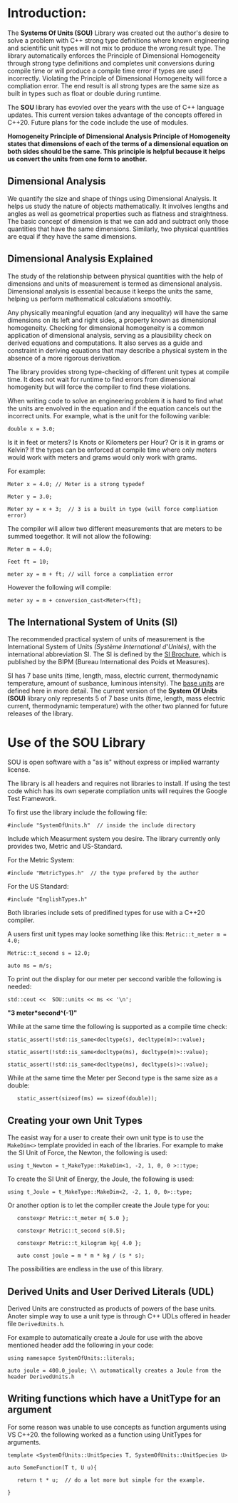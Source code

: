  # Introduction:
 
 The **Systems Of Units (SOU)** Library was created out the author's desire to solve a problem with C++ strong type definitions where
 known engineering and scientific unit types will not mix to produce the wrong result type.  The library
 automatically enforces the Principle of Dimensional Homogeneity through strong type definitions and completes unit conversions during compile time or
 will produce a compile time error if types are used incorrectly.  Violating the Principle of Dimensional Homogeneity
 will force a compliation error.  The end result is all strong types are the same size as built in types such as float or double during runtime.

The **SOU** library has evovled over the years with the use of C++ language updates.  This current version takes advantage of the concepts offered in C++20.  Future plans for the code include the use of modules.

**Homogeneity Principle of Dimensional Analysis Principle of Homogeneity states that dimensions of each of the terms of a dimensional equation on both sides should be the same. This principle is helpful because it helps us convert the units from one form to another.**

## Dimensional Analysis
We quantify the size and shape of things using Dimensional Analysis. It helps us study the nature of objects mathematically. It involves lengths and angles as well as geometrical properties such as flatness and straightness. The basic concept of dimension is that we can add and subtract only those quantities that have the same dimensions. Similarly, two physical quantities are equal if they have the same dimensions.

## Dimensional Analysis Explained
The study of the relationship between physical quantities with the help of dimensions and units of measurement is termed as dimensional analysis. Dimensional analysis is essential because it keeps the units the same, helping us perform mathematical calculations smoothly. 

Any physically meaningful equation (and any inequality) will have the same dimensions on its left and 
 right sides, a property known as dimensional homogeneity. Checking for dimensional homogeneity is a 
 common application of dimensional analysis, serving as a plausibility check on derived equations and 
 computations. It also serves as a guide and constraint in deriving equations that may describe a 
 physical system in the absence of a more rigorous derivation.

 The library provides strong type-checking of different unit types at compile time.  It does not wait for
 runtime to find errors from dimensional homogenity but will force the compiler to find these violations.

 When writing code to solve an engineering problem it is hard to find what the units are envolved in
 the equation and if the equation cancels out the incorrect units.  For example, what is the unit 
 for the following varible:

 `double x = 3.0;`
 
Is it in feet or meters?  Is Knots or Kilometers per Hour?  Or is it in grams or Kelvin?
 If the types can be enforced at compile time where only meters would work with meters and
 grams would only work with grams.

 For example:

 `Meter x = 4.0; // Meter is a strong typedef`

 `Meter y = 3.0;`

 `Meter xy = x + 3;  // 3 is a built in type (will force compliation error)`

 The compiler will allow two different measurements that are meters to be summed toegethor.
 It will not allow the following:

 `Meter m = 4.0;`
 
`Feet ft = 10;`

 `meter xy = m + ft; // will force a compliation error`

 However the following will compile:

 `meter xy = m + conversion_cast<Meter>(ft);`

## The International System of Units (SI)

The recommended practical system of units of measurement is the International System of Units *(Système International d'Unités)*, with the international abbreviation SI.  The SI is defined by the [SI Brochure](https://www.bipm.org/en/publications/si-brochure/), which is published by the BIPM (Bureau International des Poids et Measures).

SI has 7 base units (time, length, mass, electric current, thermodynamic temperature, amount of susbance, luminous intensity).  The [base units](https://www.bipm.org/en/measurement-units/) are defined here in more detail.  The current version of the **System Of Units (SOU)** library only represents 5 of 7 base units (time, length, mass electric current, thermodynamic temperature) with the other two planned for future releases of the library.

# Use of the SOU Library
SOU is open software with a "as is" without express or implied warranty license.

The library is all headers and requires not libraries to install. If using the test code which has its own seperate compliation units will requires the Google Test Framework.

To first use the library include the following file:

`#include "SystemOfUnits.h"  // inside the include directory`

Include which Measurment system you desire. The library currently only provides two, Metric and US-Standard.

For the Metric System:

`#include "MetricTypes.h"  // the type prefered by the author`

For the US Standard:

`#include "EnglishTypes.h"`

Both libraries include sets of predifined types for use with a C++20 compiler.

A users first unit types may looke something like this:
`Metric::t_meter m = 4.0;`

`Metric::t_second s = 12.0;`

`auto ms = m/s;`

To print out the display for our meter per seccond varible the following is needed:

`std::cout <<  SOU::units << ms << '\n'; `

**"3 meter*second^(-1)"**

While at the same time the following is supported as a compile time check:

`static_assert(!std::is_same<decltype(s), decltype(m)>::value);`

`static_assert(!std::is_same<decltype(ms), decltype(m)>::value);`

`static_assert(!std::is_same<decltype(ms), decltype(s)>::value);`
 
While at the same time the Meter per Second type is the same size as a double:

`   static_assert(sizeof(ms) == sizeof(double));`

## Creating your own Unit Types

The easist way for a user to create their own unit type is to use the `MakeDim<>` template provided in each of the libraries.  For example to make the SI Unit of Force, the Newton, the following is used:

`using t_Newton = t_MakeType::MakeDim<1, -2, 1, 0, 0 >::type;`

To create the SI Unit of Energy, the Joule, the following is used:

`using t_Joule = t_MakeType::MakeDim<2, -2, 1, 0, 0>::type;`

Or another option is to let the compiler create the Joule type for you:

`	constexpr Metric::t_meter m{ 5.0 };`

`	constexpr Metric::t_second s(0.5);`

`	constexpr Metric::t_kilogram kg{ 4.0 };`

`	auto const joule = m * m * kg / (s * s);`

The possibilities are endless in the use of this library.

## Derived Units and User Derived Literals (UDL)

Derived Units are constructed as products of powers of the base units.
Anoter simple way to use a unit type is through C++ UDLs offered in header file `DerivedUnits.h`.

For example to automatically create a Joule for use with the above mentioned header add the following in your code:

`using namesapce SystemOfUnits::literals;`

`auto joule = 400.0_joule; \\ automatically creates a Joule from the header DerivedUnits.h`

## Writing functions which have a UnitType for an argument

For some reason was unable to use concepts as function arguments using VS C++20.
the following worked as a function using UnitTypes for arguments.

`template <SystemOfUnits::UnitSpecies T, SystemOfUnits::UnitSpecies U> `

`auto SomeFunction(T t, U u){`

`   return t * u;  // do a lot more but simple for the example.`

`}`






